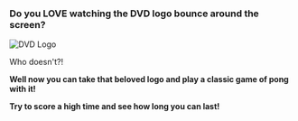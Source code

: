 ### Do you LOVE watching the DVD logo bounce around the screen?

![DVD Logo](https://repository-images.githubusercontent.com/344610266/246c3a80-7cf0-11eb-92d0-fe1d20e11982)

Who doesn't?!

**Well now you can take that beloved logo and play a classic game of pong with it!**

**Try to score a high time and see how long you can last!**
